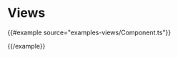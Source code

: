 # Views

{{#example source="examples-views/Component.ts"}}
<div class="tynyViewsComponent"></div>
{{/example}}
